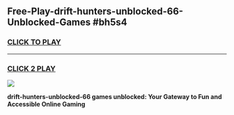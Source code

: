 
## Free-Play-drift-hunters-unblocked-66-Unblocked-Games #bh5s4
<h3>
<a href="https://news.freeplayer.one?title=drift-hunters-unblocked-66&ref=8M">CLICK TO PLAY</a></h3>
<hr>

<h3>
<a href="https://news.freeplayer.one?title=drift-hunters-unblocked-66&ref=8M">CLICK 2 PLAY</a>
  
</h3>

<a href="https://news.freeplayer.one?title=drift-hunters-unblocked-66&ref=8M"><img src="https://clearcache.store/games.png"></a>


**drift-hunters-unblocked-66 games unblocked: Your Gateway to Fun and Accessible Online Gaming**
